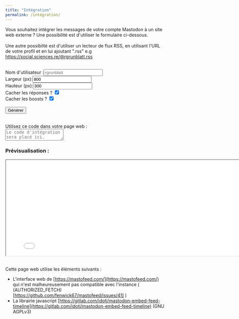 ```yaml
---
title: "Intégration"
permalink: /intégration/
---
```


Vous souhaitez intégrer les messages de votre compte Mastodon à un site web externe ? Une possibilité est d'utiliser le formulaire ci-dessous. <br/><br/>
Une autre possibilté est d'utiliser un lecteur de flux RSS, en utilisant l'URL de votre profil et en lui ajoutant ".rss" e.g <a href="https://sociael.sciences.re/@rgrunblatt.rss">https://social.sciences.re/@rgrunblatt.rss</a>
<br/><br/>


<form action="javascript:genUrl()">
<label>Nom d'utilisateur :<input required type="text" id="usernamein" placeholder="rgrunblatt"
        oninvalid="this.setCustomValidity('Insérer votre nom d\'utilisateur. Example: rgrunblatt')"
        oninput="this.setCustomValidity('')"></label>
<br>
<label>Largeur (px):<input required type="number" id="width" value="800"
        oninvalid="this.setCustomValidity('Insert width of generated feed. Default: 800')"
        oninput="this.setCustomValidity('')"></label>
<br>
<label>Hauteur (px):<input required type="number" id="height" value="300"
        oninvalid="this.setCustomValidity('Insert height of generated feed. Default: 300')"
        oninput="this.setCustomValidity('')"></label>
<br>
<label>Cacher les réponses ? <input type="checkbox" id="hide_replies" checked="checked" style="display: inline;"></label>
<br>
<label>Cacher les boosts ? <input type="checkbox" id="hide_reblog" checked="checked" style="display: inline;"></label>
<br>
<br>
<button value="generate">Générer</button>
</form>
<br>
<label>Utilisez ce code dans votre page web : <br><textarea id="result"
        placeholder="Le code d'intégration sera placé ici."></textarea></label>


<h3>Prévisualisation :</h3>

<div class="iframe-contain">

<iframe id="frame" allowfullscreen sandbox="allow-top-navigation allow-scripts allow-popups allow-popups-to-escape-sandbox" width="800" height="300" src="/flux.html?timeline_type=profile&user_id=109262597646715831&profile_name=@rgrunblatt"></iframe>

</div>


<script>
window.genUrl = async function genUrl() {
function val(id) {
    return document.getElementById(id).value;
}

// Fetch User Id
var accountUrl = 'https://social.sciences.re/api/v1/accounts/lookup?acct=' + val('usernamein');
    try {
        const response = await fetch(accountUrl, {
            method: "GET"
        });
        const result = await response.json();
        if ('id' in result) {
            const user_id = result['id'];
            var inUrl = 'https://social.sciences.re/users/' + val('usernamein');

            var hide_reblog = document.getElementById('hide_reblog').checked.toString();
            var hide_replies = document.getElementById('hide_replies').checked.toString();

            var iframeUrl = "https://sciences.re/flux.html?timeline_type=profile" + "&user_id=" + user_id + '&profile_name=@' + val('usernamein') + '&hide_reblog=' + hide_reblog + '&hide_replies=' + hide_replies;

            document.getElementById('result').value = '<iframe allowfullscreen sandbox="allow-top-navigation allow-scripts allow-popups allow-popups-to-escape-sandbox" width="' + val('width') + '" height="' + val('height') + '" src="' + iframeUrl + '"></iframe>';

            var iframe = document.getElementById('frame');
            iframe.src = iframeUrl;
            iframe.width = val('width');
            iframe.height = val('height');
        }
    } catch (error) {
        console.error("Error:", error);
}
}
</script>

<br/>

Cette page web utilise les éléments suivants :

- L'interface web de [https://mastofeed.com/](https://mastofeed.com/) qui n'est malheureusement pas compatible avec l'instance ( (AUTHORIZED_FETCH)[https://github.com/fenwick67/mastofeed/issues/41] ) 
- La librairie javascript [https://gitlab.com/idotj/mastodon-embed-feed-timeline](https://gitlab.com/idotj/mastodon-embed-feed-timeline) (GNU AGPLv3)

